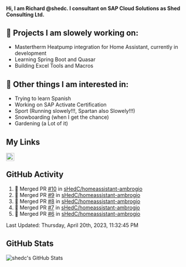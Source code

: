 #### Hi, I am Richard @shedc. I consultant on SAP Cloud Solutions as Shed Consulting Ltd.

## 👋 Projects I am slowely working on:
- Mastertherm Heatpump integration for Home Assistant, currently in development
- Learning Spring Boot and Quasar
- Building Excel Tools and Macros

## 👀 Other things I am interested in:
- Trying to learn Spanish
- Working on SAP Activate Certification
- Sport (Running slowely!!!, Spartan also Slowely!!!)
- Snowboarding (when I get the chance)
- Gardening (a Lot of it)

## My Links
[<img align="left" alt="shedc | LinkedIn" width="22px" src="https://cdn.jsdelivr.net/npm/simple-icons@v3/icons/linkedin.svg" />][linkedin]

<br/>

## GitHub Activity
<!--RECENT_ACTIVITY:start-->
1. 🎉 Merged PR [#10](https://github.com/sHedC/homeassistant-ambrogio/pull/10) in [sHedC/homeassistant-ambrogio](https://github.com/sHedC/homeassistant-ambrogio)
2. 🎉 Merged PR [#9](https://github.com/sHedC/homeassistant-ambrogio/pull/9) in [sHedC/homeassistant-ambrogio](https://github.com/sHedC/homeassistant-ambrogio)
3. 🎉 Merged PR [#8](https://github.com/sHedC/homeassistant-ambrogio/pull/8) in [sHedC/homeassistant-ambrogio](https://github.com/sHedC/homeassistant-ambrogio)
4. 🎉 Merged PR [#7](https://github.com/sHedC/homeassistant-ambrogio/pull/7) in [sHedC/homeassistant-ambrogio](https://github.com/sHedC/homeassistant-ambrogio)
5. 🎉 Merged PR [#6](https://github.com/sHedC/homeassistant-ambrogio/pull/6) in [sHedC/homeassistant-ambrogio](https://github.com/sHedC/homeassistant-ambrogio)
<!--RECENT_ACTIVITY:end-->
<!--RECENT_ACTIVITY:last_update-->
Last Updated: Thursday, April 20th, 2023, 11:32:45 PM
<!--RECENT_ACTIVITY:last_update_end-->

## GitHub Stats
<img align="left" alt="shedc's GitHub Stats" src="https://github-readme-stats.vercel.app/api?username=shedc&show_icons=true&hide_title=true" />

[linkedin]: https://www.linkedin.com/in/richard-holmes-3314251/
